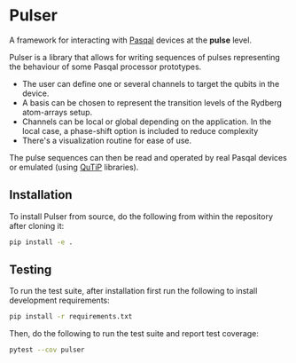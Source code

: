 # Pulser

A framework for interacting with [Pasqal][pasqal] devices at the **pulse** level.

Pulser is a library that allows for writing sequences of pulses representing the
behaviour of some Pasqal processor prototypes.

- The user can define one or several channels to target the qubits in the device. 
- A basis can be chosen to represent the transition levels of the Rydberg atom-arrays setup.
- Channels can be local or global depending on the application. In the local case,
  a phase-shift option is included to reduce complexity
- There's a visualization routine for ease of use.

The pulse sequences can then be read and operated by real Pasqal devices or
emulated (using [QuTiP][qutip] libraries).

## Installation

To install Pulser from source, do the following from within the repository
after cloning it:

```bash
pip install -e .
```

## Testing

To run the test suite, after installation first run the following to install
development requirements:

```bash
pip install -r requirements.txt
```

Then, do the following to run the test suite and report test coverage:

```bash
pytest --cov pulser
```

[pasqal]: https://pasqal.io/
[qutip]: http://qutip.org/
